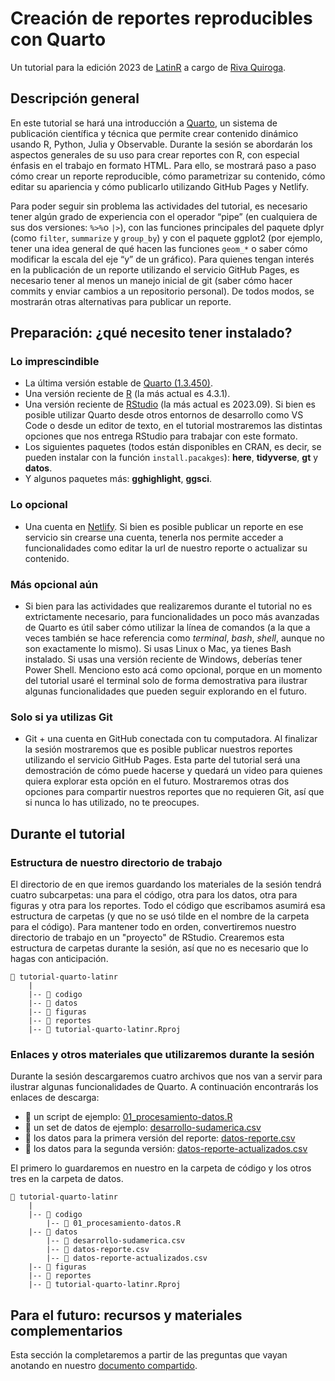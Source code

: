 # Creación de reportes reproducibles con Quarto
Un tutorial para la edición 2023 de [LatinR](https://latin-r.com/) a cargo de [Riva Quiroga](https://rivaquiroga.cl/).

## Descripción general
En este tutorial se hará una introducción a [Quarto](https://quarto.org/), un sistema de publicación científica y técnica que permite crear contenido dinámico usando R, Python, Julia y Observable. Durante la sesión se abordarán los aspectos generales de su uso para crear reportes con R, con especial énfasis en el trabajo en formato HTML. Para ello, se mostrará paso a paso cómo crear un reporte reproducible, cómo parametrizar su contenido, cómo editar su apariencia y cómo publicarlo utilizando GitHub Pages y Netlify.

Para poder seguir sin problema las actividades del tutorial, es necesario tener algún grado de experiencia con el operador “pipe” (en cualquiera de sus dos versiones: `%>%`o `|>`), con las funciones principales del paquete dplyr (como `filter`, `summarize` y `group_by`) y con el paquete ggplot2 (por ejemplo, tener una idea general de qué hacen las funciones `geom_*` o saber cómo modificar la escala del eje “y” de un gráfico). Para quienes tengan interés en la publicación de un reporte utilizando el servicio GitHub Pages, es necesario tener al menos un manejo inicial de git (saber cómo hacer commits y enviar cambios a un repositorio personal). De todos modos, se mostrarán otras alternativas para publicar un reporte.

## Preparación: ¿qué necesito tener instalado?

### Lo imprescindible

- La última versión estable de [Quarto (1.3.450)](https://quarto.org/docs/get-started/). 
- Una versión reciente de [R](https://cran.r-project.org/) (la más actual es 4.3.1).
- Una versión reciente de [RStudio](https://posit.co/download/rstudio-desktop/) (la más actual es 2023.09). Si bien es posible utilizar Quarto desde otros entornos de desarrollo como VS Code o desde un editor de texto, en el tutorial mostraremos las distintas opciones que nos entrega RStudio para trabajar con este formato.
- Los siguientes paquetes (todos están disponibles en CRAN, es decir, se pueden instalar con la función `install.pacakges`): **here**, **tidyverse**, **gt** y **datos**.
- Y algunos paquetes más: **gghighlight**, **ggsci**.

### Lo opcional
- Una cuenta en [Netlify](https://www.netlify.com/). Si bien es posible publicar un reporte en ese servicio sin crearse una cuenta, tenerla nos permite acceder a funcionalidades como editar la url de nuestro reporte o actualizar su contenido.

### Más opcional aún
- Si bien para las actividades que realizaremos durante el tutorial no es extrictamente necesario, para funcionalidades un poco más avanzadas de Quarto es útil saber cómo utilizar la línea de comandos (a la que a veces también se hace referencia como _terminal_, _bash_, _shell_, aunque no son exactamente lo mismo). Si usas Linux o Mac, ya tienes Bash instalado. Si usas una versión reciente de Windows, deberías tener Power Shell. Menciono esto acá como opcional, porque en un momento del tutorial usaré el terminal solo de forma demostrativa para ilustrar algunas funcionalidades que pueden seguir explorando en el futuro. 
  
### Solo si ya utilizas Git
- Git + una cuenta en GitHub conectada con tu computadora. Al finalizar la sesión mostraremos que es posible publicar nuestros reportes utilizando el servicio GitHub Pages. Esta parte del tutorial será una demostración de cómo puede hacerse y quedará un video para quienes quiera explorar esta opción en el futuro. Mostraremos otras dos opciones para compartir nuestros reportes que no requieren Git, así que si nunca lo has utilizado, no te preocupes. 

## Durante el tutorial

### Estructura de nuestro directorio de trabajo

El directorio de en que iremos guardando los materiales de la sesión tendrá cuatro subcarpetas: una para el código, otra para los datos, otra para figuras y otra para los reportes. Todo el código que escribamos asumirá esa estructura de carpetas (y que no se usó tilde en el nombre de la carpeta para el código). Para mantener todo en orden, convertiremos nuestro directorio de trabajo en un "proyecto" de RStudio. Crearemos esta estructura de carpetas durante la sesión, así que no es necesario que lo hagas con anticipación.

```
📂 tutorial-quarto-latinr
    |
    |-- 📁 codigo
    |-- 📁 datos
    |-- 📁 figuras
    |-- 📁 reportes
    |-- 🔵 tutorial-quarto-latinr.Rproj
```

### Enlaces y otros materiales que utilizaremos durante la sesión

Durante la sesión descargaremos cuatro archivos que nos van a servir para ilustrar algunas funcionalidades de Quarto. A continuación encontrarás los enlaces de descarga:

- 📄 un script de ejemplo: [01_procesamiento-datos.R](https://www.dropbox.com/scl/fi/1gduq3ayew0prshjehpb0/01_procesamiento-datos.R?rlkey=wkij0umzywopu4tgx1u4l3mlp&dl=0) 
- 📄 un set de datos de ejemplo: [desarrollo-sudamerica.csv](https://www.dropbox.com/scl/fi/j6ulgn05xmh9dpv78bt6l/desarrollo-sudamerica.csv?rlkey=4s0jyh1q9819vi0rys922iqo9&dl=0)
- 📄 los datos para la primera versión del reporte: [datos-reporte.csv](https://www.dropbox.com/scl/fi/hc2h0waaifcbv7vovb7g3/datos-reporte.csv?rlkey=phn9qw3j50e753l6vufmfwh6a&dl=0)
- 📄 los datos para la segunda versión: [datos-reporte-actualizados.csv](https://www.dropbox.com/scl/fi/ibddb3jhuwja71kp57uy1/datos-reporte-actualizados.csv?rlkey=259uk0aodq0t5tzayoor3kv23&dl=0)

El primero lo guardaremos en nuestro en la carpeta de código y los otros tres en la carpeta de datos.

```
📂 tutorial-quarto-latinr
    |
    |-- 📁 codigo
        |-- 📄 01_procesamiento-datos.R 
    |-- 📁 datos
        |-- 📄 desarrollo-sudamerica.csv
        |-- 📄 datos-reporte.csv
        |-- 📄 datos-reporte-actualizados.csv
    |-- 📁 figuras
    |-- 📁 reportes
    |-- 🔵 tutorial-quarto-latinr.Rproj
```


## Para el futuro: recursos y materiales complementarios

Esta sección la completaremos a partir de las preguntas que vayan anotando en nuestro [documento compartido](https://docs.google.com/document/d/1aG-ssbPPIe3HryaVlW2-ZPgbY1k1kjJ1N-_yf8I5C8w/edit?usp=sharing).
